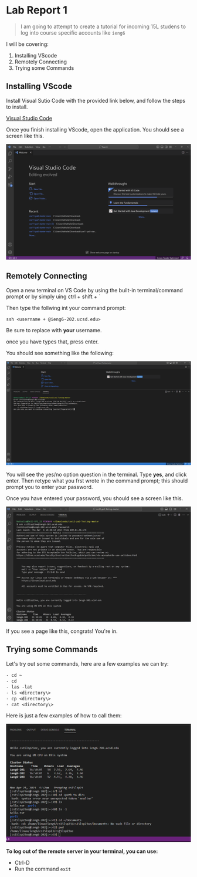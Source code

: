 # Lab Report 1 
> I am going to attempt to create a tutorial for incoming 15L studens to log into course specific accounts like `ieng6`

I will be covering:
1. Installing VScode
2. Remotely Connecting
3. Trying some Commands

## Installing VScode


Install Visual Sutio Code with the provided link below, and follow the steps to install. 

[Visual Studio Code]("https://code.visualstudio.com/")

Once you finish installing VScode, open the application. You should see a screen like this.

<img src= "https://raw.githubusercontent.com/namaldonado/cse15l-lab-reports/main/Screenshot%202023-04-06%20182625.png"  width="800"/>


## Remotely Connecting


Open a new terminal on VS Code by using the built-in terminal/command prompt or by simply uing ctrl + shift + ` 


Then type the follwing int your command prompt:

```
ssh <username + @ieng6-202.ucsd.edu>
```

  
Be sure to replace <username> with __your__ username.

once you have types that, press enter.

You should see something like the following:

<img src="https://raw.githubusercontent.com/namaldonado/cse15l-lab-reports/main/Screenshot%202023-04-10%20212234.png" width="900" />


You will see the yes/no option question in the terminal.
Type **yes**, and click enter.
Then retype what you frst wrote in the command prompt; this should prompt you to enter your password. 


Once you have entered your password, you should see a screen like this.


<img src="https://raw.githubusercontent.com/namaldonado/cse15l-lab-reports/main/Screenshot%202023-04-10%20213256.png" width="900"/>

If you see a page like this, congrats!  You're in. 

## Trying some Commands
Let's try out some commands, here are a few examples we can try:
```
- cd ~
- cd
- las -lat
- ls <directory\>
- cp <directory\>
- cat <directory\>
```
  
Here is just a few examples of how to call them:

<img src="https://raw.githubusercontent.com/namaldonado/cse15l-lab-reports/main/Screenshot%202023-04-24%20165709.png"/>

  **To log out of the remote server in your terminal, you can use:**
* Ctrl-D
* Run the command `exit`
